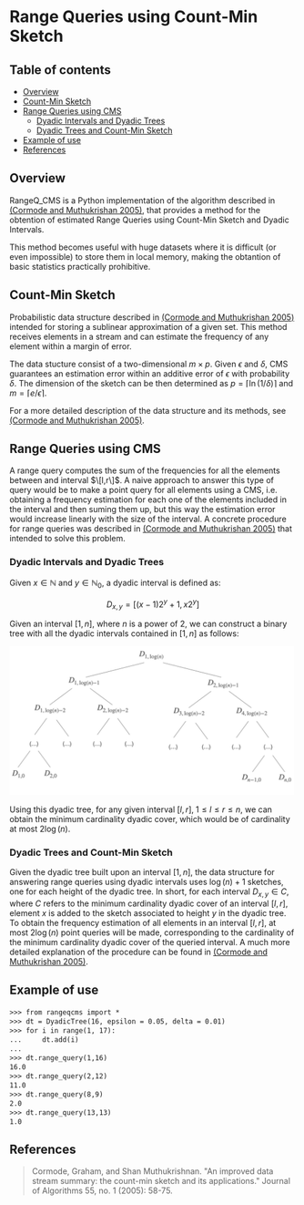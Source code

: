 # Range Queries using Count-Min Sketch

## Table of contents

* [Overview](https://github.com/AMendezCarmona/RangeQ_CMS#overview)
* [Count-Min Sketch](https://github.com/AMendezCarmona/RangeQ_CMS#count-min-sketch)
* [Range Queries using CMS](https://github.com/AMendezCarmona/RangeQ_CMS#range-queries-using-CMS)
    - [Dyadic Intervals and Dyadic Trees](https://github.com/AMendezCarmona/RangeQ_CMS#dyadic-intervals-and-dyadic-trees)
    - [Dyadic Trees and Count-Min Sketch](https://github.com/AMendezCarmona/RangeQ_CMS#dyadic-trees-and-count-min-sketch)
* [Example of use](https://github.com/AMendezCarmona/RangeQ_CMS#example-of-use)
* [References](https://github.com/AMendezCarmona/RangeQ_CMS#references)
    



## Overview

RangeQ_CMS is a Python implementation of the algorithm described in [(Cormode and Muthukrishan 2005)](https://github.com/AMendezCarmona/RangeQ_CMS#references), that provides a method for the obtention of estimated Range Queries using Count-Min Sketch and Dyadic Intervals.

This method becomes useful with huge datasets where it is difficult (or even impossible) to store them in local memory, making the obtantion of basic statistics practically prohibitive.


## Count-Min Sketch

Probabilistic data structure described in [(Cormode and Muthukrishan 2005)](https://github.com/AMendezCarmona/RangeQ_CMS#references) intended for storing a sublinear approximation of a given set. This method receives elements in a stream and can estimate the frequency of any element within a margin of error.

The data stucture consist of a two-dimensional $m \times p$. Given $\epsilon$ and $\delta$, CMS guarantees an estimation error within an additive error of $\epsilon$ with probability $\delta$. The dimension of the sketch can be then determined as $p = \lceil \ln(1/\delta) \rceil$ and $m = \lceil e/\epsilon \rceil$.

For a more detailed description of the data structure and its methods, see [(Cormode and Muthukrishan 2005)](https://github.com/AMendezCarmona/RangeQ_CMS#references).

## Range Queries using CMS

A range query computes the sum of the frequencies for all the elements between and interval $\[l,r\]$. A naive approach to answer this type of query would be to make a point query for all elements using a CMS, i.e. obtaining a frequency estimation for each one of the elements included in the interval and then suming them up, but this way the estimation error would increase linearly with the size of the interval. A concrete procedure for range queries was described in [(Cormode and Muthukrishan 2005)](https://github.com/AMendezCarmona/RangeQ_CMS#references) that intended to solve this problem.

### Dyadic Intervals and Dyadic Trees

Given $x \in \mathbb{N}$ and $y \in \mathbb{N}_0$, a dyadic interval is defined as:

$$ D_{x,y} = [(x-1)2^y+1, \, x2^y] $$

Given an interval $[1,n]$, where $n$ is a power of 2, we can construct a binary tree with all the dyadic intervals contained in $[1,n]$ as follows:

<img src="Images/dyadic_tree.png" width="500"/>

Using this dyadic tree, for any given interval $[l,r], \; 1 \leq l \leq r \leq n$, we can obtain the minimum cardinality dyadic cover, which would be of cardinality at most $2\log (n)$.


### Dyadic Trees and Count-Min Sketch

Given the dyadic tree built upon an interval $[1,n]$, the data structure for answering range queries using dyadic intervals uses $\log (n)+1$ sketches, one for each height of the dyadic tree. In short, for each interval $D_{x,y} \in C$, where $C$ refers to the minimum cardinality dyadic cover of an interval $[l,r]$, element $x$ is added to the sketch associated to height $y$ in the dyadic tree. To obtain the frequency estimation of all elements in an interval $[l,r]$, at most $2\log (n)$ point queries will be made, corresponding to the cardinality of the minimum cardinality dyadic cover of the queried interval. A much more detailed explanation of the procedure can be found in [(Cormode and Muthukrishan 2005)](https://github.com/AMendezCarmona/RangeQ_CMS#references).

## Example of use

```pycon
>>> from rangeqcms import *
>>> dt = DyadicTree(16, epsilon = 0.05, delta = 0.01)
>>> for i in range(1, 17):
...     dt.add(i)
... 
>>> dt.range_query(1,16)
16.0
>>> dt.range_query(2,12)
11.0
>>> dt.range_query(8,9)
2.0
>>> dt.range_query(13,13)
1.0
```


## References

<blockquote> Cormode, Graham, and Shan Muthukrishnan. "An improved data stream summary: the count-min sketch and its applications." Journal of Algorithms 55, no. 1 (2005): 58-75. </blockquote>